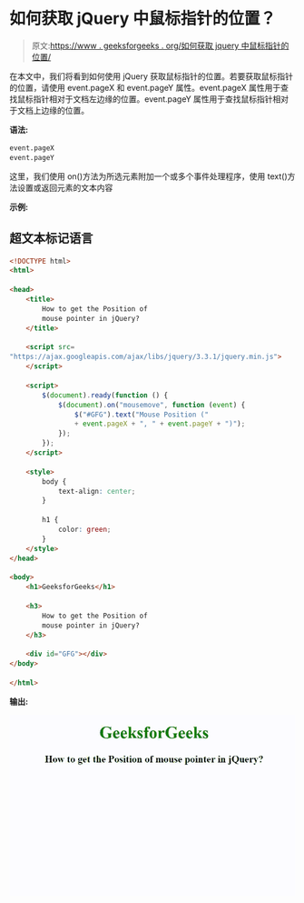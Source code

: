 # 如何获取 jQuery 中鼠标指针的位置？

> 原文:[https://www . geeksforgeeks . org/如何获取 jquery 中鼠标指针的位置/](https://www.geeksforgeeks.org/how-to-get-the-position-of-mouse-pointer-in-jquery/)

在本文中，我们将看到如何使用 jQuery 获取鼠标指针的位置。若要获取鼠标指针的位置，请使用 event.pageX 和 event.pageY 属性。event.pageX 属性用于查找鼠标指针相对于文档左边缘的位置。event.pageY 属性用于查找鼠标指针相对于文档上边缘的位置。

**语法:**

```html
event.pageX
event.pageY
```

这里，我们使用 on()方法为所选元素附加一个或多个事件处理程序，使用 text()方法设置或返回元素的文本内容

**示例:**

## 超文本标记语言

```html
<!DOCTYPE html>
<html>

<head>
    <title>
        How to get the Position of
        mouse pointer in jQuery?
    </title>

    <script src=
"https://ajax.googleapis.com/ajax/libs/jquery/3.3.1/jquery.min.js">
    </script>

    <script>
        $(document).ready(function () {
            $(document).on("mousemove", function (event) {
                $("#GFG").text("Mouse Position (" 
                + event.pageX + ", " + event.pageY + ")");
            });
        });
    </script>

    <style>
        body {
            text-align: center;
        }

        h1 {
            color: green;
        }
    </style>
</head>

<body>
    <h1>GeeksforGeeks</h1>

    <h3>
        How to get the Position of
        mouse pointer in jQuery?
    </h3>

    <div id="GFG"></div>
</body>

</html>
```

**输出:**

![](img/3b272875bf7f431d141f8a88cf16577b.png)